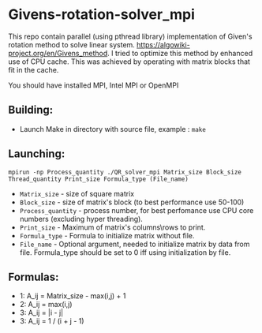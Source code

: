 # Givens-rotation-solver_mpi

This repo contain parallel (using pthread library) implementation of Given's rotation method to solve linear system. https://algowiki-project.org/en/Givens_method. I tried to optimize this method by enhanced use of CPU cache. This was achieved by operating with matrix blocks that fit in the cache.

You should have installed MPI, Intel MPI or OpenMPI

## Building:
- Launch Make in directory with source file, example : ```make```

## Launching:
```mpirun -np Process_quantity ./QR_solver_mpi Matrix_size Block_size Thread_quantity Print_size Formula_type (File_name)```
- ```Matrix_size``` - size of square matrix 
- ```Block_size``` - size of matrix's block (to best performance use 50-100)
- ```Process_quantity``` - process number, for best perfomance use CPU core numbers (excluding hyper threading).
- ```Print_size``` - Maximum of matrix's columns\rows to print.
- ```Formula_type``` - Formula to initialize matrix without file.
- ```File_name``` - Optional argument, needed to initialize matrix by data from file. Formula_type should be set to 0 iff using initialization by file.


## Formulas:
- 1: A_ij = Matrix_size - max(i,j) + 1
- 2: A_ij = max(i,j)
- 3: A_ij = |i - j|
- 3: A_ij = 1 / (i + j - 1)